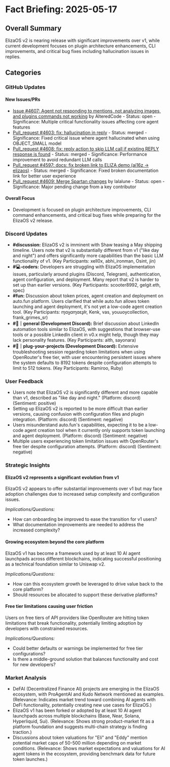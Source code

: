 # Fact Briefing: 2025-05-17

## Overall Summary
ElizaOS v2 is nearing release with significant improvements over v1, while current development focuses on plugin architecture enhancements, CLI improvements, and critical bug fixes including hallucination issues in replies.

## Categories

### GitHub Updates

#### New Issues/PRs
- [Issue #4607: Agent not responding to mentions, not analyzing images, and plugins commands not working](https://github.com/elizaOS/eliza/issues/4607) by AlteredCode - Status: open - Significance: Multiple critical functionality issues affecting core agent features
- [Pull_request #4603: fix: hallucination in reply](https://github.com/elizaOS/eliza/pull/4603) - Status: merged - Significance: Fixed critical issue where agent hallucinated when using OBJECT_SMALL model
- [Pull_request #4608: fix: reply action to skip LLM call if existing REPLY response is found](https://github.com/elizaOS/eliza/pull/4608) - Status: merged - Significance: Performance improvement to avoid redundant LLM calls
- [Pull_request #4597: docs: fix broken link to ELIZA demo (ai16z → elizaos)](https://github.com/elizaOS/eliza/pull/4597) - Status: merged - Significance: Fixed broken documentation link for better user experience
- [Pull_request #4609: Merge Spartan changes](https://github.com/elizaOS/eliza/pull/4609) by lalalune - Status: open - Significance: Major pending change from a key contributor

#### Overall Focus
- Development is focused on plugin architecture improvements, CLI command enhancements, and critical bug fixes while preparing for the ElizaOS v2 release.

### Discord Updates
- **#discussion:** ElizaOS v2 is imminent with Shaw teasing a May shipping timeline. Users note that v2 is substantially different from v1 ("like day and night") and offers significantly more capabilities than the basic LLM functionality of v1. (Key Participants: xell0x, abhi_ironman, Osint, jin)
- **#💻-coders:** Developers are struggling with ElizaOS implementation issues, particularly around plugins (Discord, Telegram), authentication, agent configuration, and deployment. Many report that v2 is harder to set up than earlier versions. (Key Participants: scooter8992, gelgit.eth, spec)
- **#fun:** Discussion about token prices, agent creation and deployment on auto.fun platform. Users clarified that while auto.fun allows token launching and agent deployment, it's not yet a low-code agent creation tool. (Key Participants: ɱɑყɑɱɑεʂƚɾ, Kenk, vas, youuoycollection, frank_grimes_sr)
- **#💬｜general (Development Discord):** Brief discussion about LinkedIn automation tools similar to ElizaOS, with suggestions that browser-use tools or a possible LinkedIn client in v0.x might help, though they may lack personality features. (Key Participants: aith, sayonara)
- **#🎤｜plug-your-projects (Development Discord):** Extensive troubleshooting session regarding token limitations when using OpenRouter's free tier, with user encountering persistent issues where the system defaults to 8192 tokens despite configuration attempts to limit to 512 tokens. (Key Participants: Ramiroo, Ruby)

### User Feedback
- Users note that ElizaOS v2 is significantly different and more capable than v1, described as "like day and night." (Platform: discord) (Sentiment: positive)
- Setting up ElizaOS v2 is reported to be more difficult than earlier versions, causing confusion with configuration files and plugin integration. (Platform: discord) (Sentiment: negative)
- Users misunderstand auto.fun's capabilities, expecting it to be a low-code agent creation tool when it currently only supports token launching and agent deployment. (Platform: discord) (Sentiment: negative)
- Multiple users experiencing token limitation issues with OpenRouter's free tier despite configuration attempts. (Platform: discord) (Sentiment: negative)

### Strategic Insights

#### ElizaOS v2 represents a significant evolution from v1
ElizaOS v2 appears to offer substantial improvements over v1 but may face adoption challenges due to increased setup complexity and configuration issues.

*Implications/Questions:*
  - How can onboarding be improved to ease the transition for v1 users?
  - What documentation improvements are needed to address the increased complexity?

#### Growing ecosystem beyond the core platform
ElizaOS v1 has become a framework used by at least 10 AI agent launchpads across different blockchains, indicating successful positioning as a technical foundation similar to Uniswap v2.

*Implications/Questions:*
  - How can this ecosystem growth be leveraged to drive value back to the core platform?
  - Should resources be allocated to support these derivative platforms?

#### Free tier limitations causing user friction
Users on free tiers of API providers like OpenRouter are hitting token limitations that break functionality, potentially limiting adoption by developers with constrained resources.

*Implications/Questions:*
  - Could better defaults or warnings be implemented for free tier configurations?
  - Is there a middle-ground solution that balances functionality and cost for new developers?

### Market Analysis
- DeFAI (Decentralized Finance AI) projects are emerging in the ElizaOS ecosystem, with ProAgentAI and Kudo Network mentioned as examples. (Relevance: Indicates market trend toward combining AI agents with DeFi functionality, potentially creating new use cases for ElizaOS.)
- ElizaOS v1 has been forked or adopted by at least 10 AI agent launchpads across multiple blockchains (Base, Near, Solana, Hyperliquid, Sui). (Relevance: Shows strong product-market fit as a platform foundation and suggests multi-chain strategy is finding traction.)
- Discussions about token valuations for "Eli" and "Eddy" mention potential market caps of 50-500 million depending on market conditions. (Relevance: Shows market expectations and valuations for AI agent tokens in the ecosystem, providing benchmark data for future token launches.)